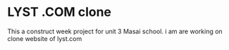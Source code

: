 # LYST .COM clone
This a construct week project for unit 3 Masai school. i am are working on clone website of lyst.com
